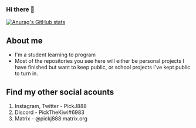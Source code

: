 ### Hi there 👋
[![Anurag's GitHub stats](https://github-readme-stats.vercel.app/api?username=PickTheKiwi&count_private=true&theme=radical&show_icons=true)](https://github.com/anuraghazra/github-readme-stats)

## About me
- I'm a student learning to program
- Most of the repositories you see here will either be personal projects I have finished but want to keep public, or school projects I've kept public to turn in.

## Find my other social acounts
1. Instagram, Twitter - PickJ888
2. Discord - PickTheKiwi#6983
3. Matrix - @pickj888:matrix.org
